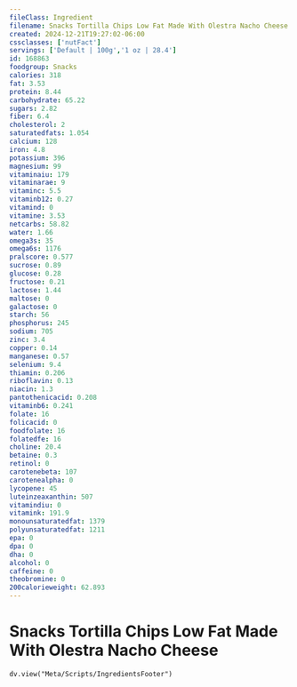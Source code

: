 ```yaml
---
fileClass: Ingredient
filename: Snacks Tortilla Chips Low Fat Made With Olestra Nacho Cheese
created: 2024-12-21T19:27:02-06:00
cssclasses: ['nutFact']
servings: ['Default | 100g','1 oz | 28.4']
id: 168863
foodgroup: Snacks
calories: 318
fat: 3.53
protein: 8.44
carbohydrate: 65.22
sugars: 2.82
fiber: 6.4
cholesterol: 2
saturatedfats: 1.054
calcium: 128
iron: 4.8
potassium: 396
magnesium: 99
vitaminaiu: 179
vitaminarae: 9
vitaminc: 5.5
vitaminb12: 0.27
vitamind: 0
vitamine: 3.53
netcarbs: 58.82
water: 1.66
omega3s: 35
omega6s: 1176
pralscore: 0.577
sucrose: 0.89
glucose: 0.28
fructose: 0.21
lactose: 1.44
maltose: 0
galactose: 0
starch: 56
phosphorus: 245
sodium: 705
zinc: 3.4
copper: 0.14
manganese: 0.57
selenium: 9.4
thiamin: 0.206
riboflavin: 0.13
niacin: 1.3
pantothenicacid: 0.208
vitaminb6: 0.241
folate: 16
folicacid: 0
foodfolate: 16
folatedfe: 16
choline: 20.4
betaine: 0.3
retinol: 0
carotenebeta: 107
carotenealpha: 0
lycopene: 45
luteinzeaxanthin: 507
vitamindiu: 0
vitamink: 191.9
monounsaturatedfat: 1379
polyunsaturatedfat: 1211
epa: 0
dpa: 0
dha: 0
alcohol: 0
caffeine: 0
theobromine: 0
200calorieweight: 62.893
---
```


# Snacks Tortilla Chips Low Fat Made With Olestra Nacho Cheese

```dataviewjs
dv.view("Meta/Scripts/IngredientsFooter")
```
